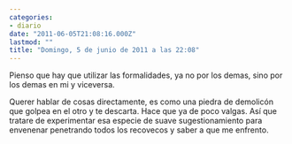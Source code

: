 ```yaml
---
categories:
- diario
date: "2011-06-05T21:08:16.000Z"
lastmod: ""
title: "Domingo, 5 de junio de 2011 a las 22:08"
---
```


Pienso que hay que utilizar las formalidades, ya no por los demas, sino por los demas en mi y viceversa.

Querer hablar de cosas directamente, es como una piedra de demolicón que golpea en el otro y te descarta. Hace que ya de poco valgas. Así­ que tratare de experimentar esa especie de suave sugestionamiento para envenenar penetrando todos los recovecos y saber a que me enfrento.
